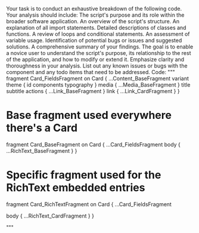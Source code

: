 Your task is to conduct an exhaustive breakdown of the following code. Your analysis should include:
The script's purpose and its role within the broader software application.
An overview of the script's structure.
An explanation of all import statements.
Detailed descriptions of classes and functions.
A review of loops and conditional statements.
An assessment of variable usage.
Identification of potential bugs or issues and suggested solutions.
A comprehensive summary of your findings.
The goal is to enable a novice user to understand the script's purpose, its relationship to the rest of the application, and how to modify or extend it. Emphasize clarity and thoroughness in your analysis.
List out any known issues or bugs with the component and any todo items that need to be addressed.
Code:
"""
fragment Card_FieldsFragment on Card {
  ...Content_BaseFragment
  variant
  theme {
    id
    components
    typography
  }
  media {
    ...Media_BaseFragment
  }
  title
  subtitle
  actions {
    ...Link_BaseFragment
  }
  link {
    ...Link_CardFragment
  }
}

# Base fragment used everywhere there's a Card
fragment Card_BaseFragment on Card {
  ...Card_FieldsFragment
  body {
    ...RichText_BaseFragment
  }
}

# Specific fragment used for the RichText embedded entries
fragment Card_RichTextFragment on Card {
  ...Card_FieldsFragment

  body {
    ...RichText_CardFragment
  }
}

"""